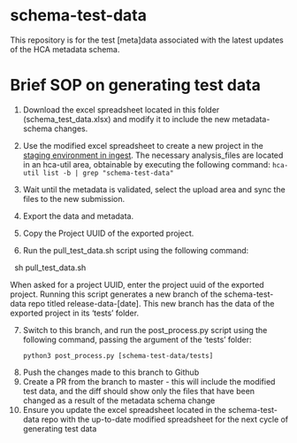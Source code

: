 # schema-test-data
This repository is for the test [meta]data associated with the latest updates of the HCA metadata schema.

# Brief SOP on generating test data 

1. Download the excel spreadsheet located in this folder (schema_test_data.xlsx) and modify it to include the new metadata-schema changes. 
2. Use the modified excel spreadsheet to create a new project in the [staging environment in ingest](staging.contribute.data.humancellatlas.org). The necessary analysis_files are located in an hca-util area, obtainable by executing the following command: `hca-util list -b | grep "schema-test-data"`

3. Wait until the metadata is validated, select the upload area and sync the files to the new submission.
4. Export the data and metadata.


5. Copy the Project UUID of the exported project. 
6. Run the pull_test_data.sh script using the following command: 

  sh pull_test_data.sh 

When asked for a project UUID, enter the project uuid of the exported project. Running this script generates a new branch of the schema-test-data repo titled release-data-[date]. This new branch has the data of the exported project in its ‘tests’ folder. 

7. Switch to this branch, and run the post_process.py script using the following command, passing the argument of the ‘tests’ folder:
    ```
    python3 post_process.py [schema-test-data/tests]
    ```
8. Push the changes made to this branch to Github
9. Create a PR from the branch to master - this will include the modified test data, and the diff should show only the files that have been changed as a result of the metadata schema change 
10. Ensure you update the excel spreadsheet located in the schema-test-data repo with the up-to-date modified spreadsheet for the next cycle of generating test data 
